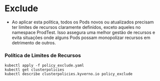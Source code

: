 # Exclude

- Ao aplicar esta política, todos os Pods novos ou atualizados precisam ter limites de recursos claramente definidos, exceto aqueles no namespace ProdTest. Isso assegura uma melhor gestão de recursos e evita situações onde alguns Pods possam monopolizar recursos em detrimento de outros.

### Política de Limites de Recursos

    kubectl apply -f policy_exclude.yaml
    kubectl get clusterpolicies
    kubectl describe clusterpolicies.kyverno.io policy_exclude
    
